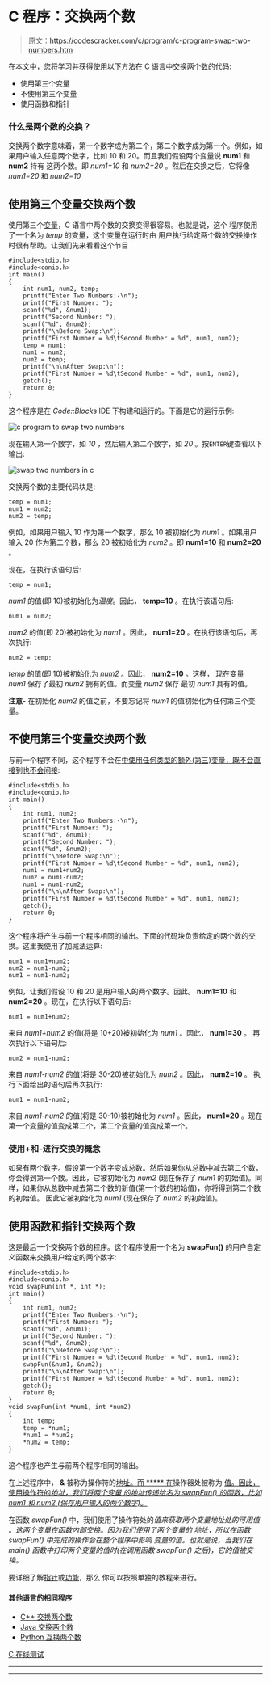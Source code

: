 # C 程序：交换两个数

> 原文：<https://codescracker.com/c/program/c-program-swap-two-numbers.htm>

在本文中，您将学习并获得使用以下方法在 C 语言中交换两个数的代码:

*   使用第三个变量
*   不使用第三个变量
*   使用函数和指针

### 什么是两个数的交换？

交换两个数字意味着，第一个数字成为第二个，第二个数字成为第一个。例如，如果用户输入任意两个数字，比如 10 和 20。而且我们假设两个变量说 **num1** 和 **num2** 持有 这两个数。即 *num1=10* 和 *num2=20* 。然后在交换之后，它将像 *num1=20* 和 *num2=10*

## 使用第三个变量交换两个数

使用第三个[变量](/c/c-variables.htm)，C 语言中两个数的交换变得很容易。也就是说，这个 程序使用了一个名为 *temp* 的变量，这个变量在运行时由 用户执行给定两个数的交换操作时很有帮助。让我们先来看看这个节目

```
#include<stdio.h>
#include<conio.h>
int main()
{
    int num1, num2, temp;
    printf("Enter Two Numbers:-\n");
    printf("First Number: ");
    scanf("%d", &num1);
    printf("Second Number: ");
    scanf("%d", &num2);
    printf("\nBefore Swap:\n");
    printf("First Number = %d\tSecond Number = %d", num1, num2);
    temp = num1;
    num1 = num2;
    num2 = temp;
    printf("\n\nAfter Swap:\n");
    printf("First Number = %d\tSecond Number = %d", num1, num2);
    getch();
    return 0;
}
```

这个程序是在 *Code::Blocks* IDE 下构建和运行的。下面是它的运行示例:

![c program to swap two numbers](img/41b5b5ebd61dcf9ee24e1cb0a0bab532.png)

现在输入第一个数字，如 *10* ，然后输入第二个数字，如 *20* 。按`ENTER`键查看以下输出:

![swap two numbers in c](img/d594f7b9f615aacd197fc10e185d925c.png)

交换两个数的主要代码块是:

```
temp = num1;
num1 = num2;
num2 = temp;
```

例如，如果用户输入 10 作为第一个数字，那么 10 被初始化为 *num1* 。如果用户输入 20 作为第二个数，那么 20 被初始化为 *num2* 。即 **num1=10** 和 **num2=20** 。

现在，在执行该语句后:

```
temp = num1;
```

*num1* 的值(即 10)被初始化为*温度*。因此， **temp=10** 。在执行该语句后:

```
num1 = num2;
```

*num2* 的值(即 20)被初始化为 *num1* 。因此， **num1=20** 。在执行该语句后，再次执行:

```
num2 = temp;
```

*temp* 的值(即 10)被初始化为 *num2* 。因此， **num2=10** 。这样， 现在变量 *num1* 保存了最初 *num2* 拥有的值。而变量 *num2* 保存 最初 *num1* 具有的值。

**注意-** 在初始化 *num2* 的值之前，不要忘记将 *num1* 的值初始化为任何第三个变量。

## 不使用第三个变量交换两个数

与前一个程序不同，这个程序不会在<u>中使用任何类型的额外(第三)变量，既不会直接</u>到<u>也不会间接</u>:

```
#include<stdio.h>
#include<conio.h>
int main()
{
    int num1, num2;
    printf("Enter Two Numbers:-\n");
    printf("First Number: ");
    scanf("%d", &num1);
    printf("Second Number: ");
    scanf("%d", &num2);
    printf("\nBefore Swap:\n");
    printf("First Number = %d\tSecond Number = %d", num1, num2);
    num1 = num1+num2;
    num2 = num1-num2;
    num1 = num1-num2;
    printf("\n\nAfter Swap:\n");
    printf("First Number = %d\tSecond Number = %d", num1, num2);
    getch();
    return 0;
}
```

这个程序将产生与前一个程序相同的输出。下面的代码块负责给定的两个数的交换。这里我使用了加减法运算:

```
num1 = num1+num2;
num2 = num1-num2;
num1 = num1-num2;
```

例如，让我们假设 10 和 20 是用户输入的两个数字。因此。 **num1=10** 和 **num2=20** 。现在，在执行以下语句后:

```
num1 = num1+num2;
```

来自 *num1+num2* 的值(将是 10+20)被初始化为 *num1* 。因此， **num1=30** 。 再次执行以下语句后:

```
num2 = num1-num2;
```

来自 *num1-num2* 的值(将是 30-20)被初始化为 *num2* 。因此， **num2=10** 。 执行下面给出的语句后再次执行:

```
num1 = num1-num2;
```

来自 *num1-num2* 的值(将是 30-10)被初始化为 *num1* 。因此， **num1=20** 。现在第一个变量的值变成第二个，第二个变量的值变成第一个。

### 使用+和-进行交换的概念

如果有两个数字。假设第一个数字变成总数。然后如果你从总数中减去第二个数，你会得到第一个数。因此，它被初始化为 *num2* (现在保存了 *num1* 的初始值)。同样，如果你从总数中减去第二个数的新值(第一个数的初始值)，你将得到第二个数的初始值。 因此它被初始化为 *num1* (现在保存了 *num2* 的初始值)。

## 使用函数和指针交换两个数

这是最后一个交换两个数的程序。这个程序使用一个名为 **swapFun()** 的用户自定义函数来交换用户给定的两个数字:

```
#include<stdio.h>
#include<conio.h>
void swapFun(int *, int *);
int main()
{
    int num1, num2;
    printf("Enter Two Numbers:-\n");
    printf("First Number: ");
    scanf("%d", &num1);
    printf("Second Number: ");
    scanf("%d", &num2);
    printf("\nBefore Swap:\n");
    printf("First Number = %d\tSecond Number = %d", num1, num2);
    swapFun(&num1, &num2);
    printf("\n\nAfter Swap:\n");
    printf("First Number = %d\tSecond Number = %d", num1, num2);
    getch();
    return 0;
}
void swapFun(int *num1, int *num2)
{
    int temp;
    temp = *num1;
    *num1 = *num2;
    *num2 = temp;
}
```

这个程序也产生与前两个程序相同的输出。

在上述程序中， **&** 被称为操作符的<u>地址。而 ***** 在</u>操作器处被称为 <u>值。因此，使用操作符的*地址，我们将两个变量 的地址传递给名为 *swapFun()* 的函数，比如 *num1* 和 *num2* (保存用户输入的两个数字)。*</u>

在函数 *swapFun()* 中，我们使用了操作符处的*值来获取两个变量地址处的可用值 。这两个变量在函数内部交换。因为我们使用了两个变量的 地址，所以在函数 *swapFun()* 中完成的操作会在整个程序中影响 变量的值。也就是说，当我们在 *main()* 函数中打印两个变量的值时(在调用函数 *swapFun()* 之后)，它的值被交换。*

要详细了解[指针](/c/c-pointers.htm)或[功能](/c/c-functions.htm)，那么 你可以按照单独的教程来进行。

#### 其他语言的相同程序

*   [C++ 交换两个数](/cpp/program/cpp-program-swap-two-numbers.htm)
*   [Java 交换两个数](/java/program/java-program-swap-two-numbers.htm)
*   [Python 互换两个数](/python/program/python-program-swap-two-numbers.htm)

[C 在线测试](/exam/showtest.php?subid=2)

* * *

* * *